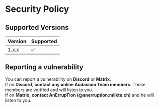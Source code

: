 # Security Policy

## Supported Versions

| Version    | Supported          |
| ---------- | ------------------ |
| 1.x.x      | :white_check_mark: |

## Reporting a vulnerability

You can report a vulnerability on **Discord** or **Matrix**.<br/>
If on **Discord**, **contact any online Audacium Team members**. Those members are verified and will listen to you.<br/>
If on **Matrix**, **contact AnErrupTion (@anerruption:milkte.ch)** and he will listen to you.
